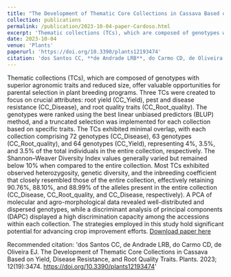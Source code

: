 ```yaml
---
title: "The Development of Thematic Core Collections in Cassava Based on Yield, Disease Resistance, and Root Quality Traits"
collection: publications
permalink: /publication/2023-10-04-paper-Cardoso.html
excerpt: 'Thematic collections (TCs), which are composed of genotypes with superior agronomic traits and reduced size, offer valuable opportunities for parental selection in plant breeding programs. Three TCs were created to focus on crucial attributes: root yield (CC_Yield), pest and disease resistance (CC_Disease), and root quality traits (CC_Root_quality). The genotypes were ranked using the best linear unbiased predictors (BLUP) method, and a truncated selection was implemented for each collection based on specific traits. The TCs exhibited minimal overlap, with each collection comprising 72 genotypes (CC_Disease), 63 genotypes (CC_Root_quality), and 64 genotypes (CC_Yield), representing 4%, 3.5%, and 3.5% of the total individuals in the entire collection, respectively. The Shannon–Weaver Diversity Index values generally varied but remained below 10% when compared to the entire collection. Most TCs exhibited observed heterozygosity, genetic diversity, and the inbreeding coefficient that closely resembled those of the entire collection, effectively retaining 90.76%, 88.10%, and 88.99% of the alleles present in the entire collection (CC_Disease, CC_Root_quality, and CC_Disease, respectively). A PCA of molecular and agro-morphological data revealed well-distributed and dispersed genotypes, while a discriminant analysis of principal components (DAPC) displayed a high discrimination capacity among the accessions within each collection. The strategies employed in this study hold significant potential for advancing crop improvement efforts.'
date: 2023-10-04
venue: 'Plants'
paperurl: 'https://doi.org/10.3390/plants12193474'
citation: 'dos Santos CC, **de Andrade LRB**, do Carmo CD, de Oliveira EJ. The Development of Thematic Core Collections in Cassava Based on Yield, Disease Resistance, and Root Quality Traits. Plants. 2023; 12(19):3474. https://doi.org/10.3390/plants12193474'
---
```

Thematic collections (TCs), which are composed of genotypes with superior agronomic traits and reduced size, offer valuable opportunities for parental selection in plant breeding programs. Three TCs were created to focus on crucial attributes: root yield (CC_Yield), pest and disease resistance (CC_Disease), and root quality traits (CC_Root_quality). The genotypes were ranked using the best linear unbiased predictors (BLUP) method, and a truncated selection was implemented for each collection based on specific traits. The TCs exhibited minimal overlap, with each collection comprising 72 genotypes (CC_Disease), 63 genotypes (CC_Root_quality), and 64 genotypes (CC_Yield), representing 4%, 3.5%, and 3.5% of the total individuals in the entire collection, respectively. The Shannon–Weaver Diversity Index values generally varied but remained below 10% when compared to the entire collection. Most TCs exhibited observed heterozygosity, genetic diversity, and the inbreeding coefficient that closely resembled those of the entire collection, effectively retaining 90.76%, 88.10%, and 88.99% of the alleles present in the entire collection (CC_Disease, CC_Root_quality, and CC_Disease, respectively). A PCA of molecular and agro-morphological data revealed well-distributed and dispersed genotypes, while a discriminant analysis of principal components (DAPC) displayed a high discrimination capacity among the accessions within each collection. The strategies employed in this study hold significant potential for advancing crop improvement efforts.
[Download paper here](https://doi.org/10.3390/plants12193474)

Recommended citation: 'dos Santos CC, de Andrade LRB, do Carmo CD, de Oliveira EJ. The Development of Thematic Core Collections in Cassava Based on Yield, Disease Resistance, and Root Quality Traits. Plants. 2023; 12(19):3474. https://doi.org/10.3390/plants12193474'
